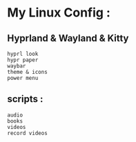 # My Linux Config :
## Hyprland & Wayland & Kitty
```
hyprl look
hypr paper
waybar
theme & icons
power menu
```
## scripts :
```
audio
books
videos
record videos
```
